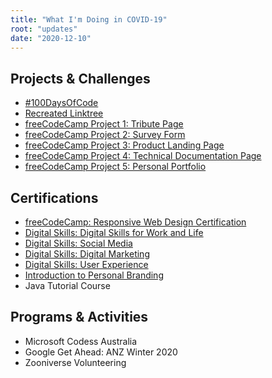 ```yaml
---
title: "What I'm Doing in COVID-19"
root: "updates"
date: "2020-12-10"
---
```


## Projects & Challenges

- [#100DaysOfCode](/100-days-of-code)
- [Recreated Linktree](https://codepen.io/eliciaauduong/full/QWNMbze)
- [freeCodeCamp Project 1: Tribute Page](https://codepen.io/eliciaauduong/full/gOrgXGW)
- [freeCodeCamp Project 2: Survey Form](https://codepen.io/eliciaauduong/full/poywRpw)
- [freeCodeCamp Project 3: Product Landing Page](https://codepen.io/eliciaauduong/full/QWNMbze)
- [freeCodeCamp Project 4: Technical Documentation Page](https://codepen.io/eliciaauduong/full/KKzxrqz)
- [freeCodeCamp Project 5: Personal Portfolio](https://codepen.io/eliciaauduong/full/zYqmeZg)

## Certifications

- [freeCodeCamp: Responsive Web Design Certification](https://www.freecodecamp.org/certification/eliciaauduong/responsive-web-design)
- [Digital Skills: Digital Skills for Work and Life](https://www.futurelearn.com/certificates/7wbv60f)
- [Digital Skills: Social Media](https://www.futurelearn.com/certificates/jju2idw)
- [Digital Skills: Digital Marketing](https://www.futurelearn.com/certificates/swriwap)
- [Digital Skills: User Experience](https://www.futurelearn.com/certificates/4jmp4vo)
- [Introduction to Personal Branding](https://coursera.org/share/baefa82b04176c6f088622f2a55b11fe)
- Java Tutorial Course

## Programs & Activities

- Microsoft Codess Australia
- Google Get Ahead: ANZ Winter 2020
- Zooniverse Volunteering
